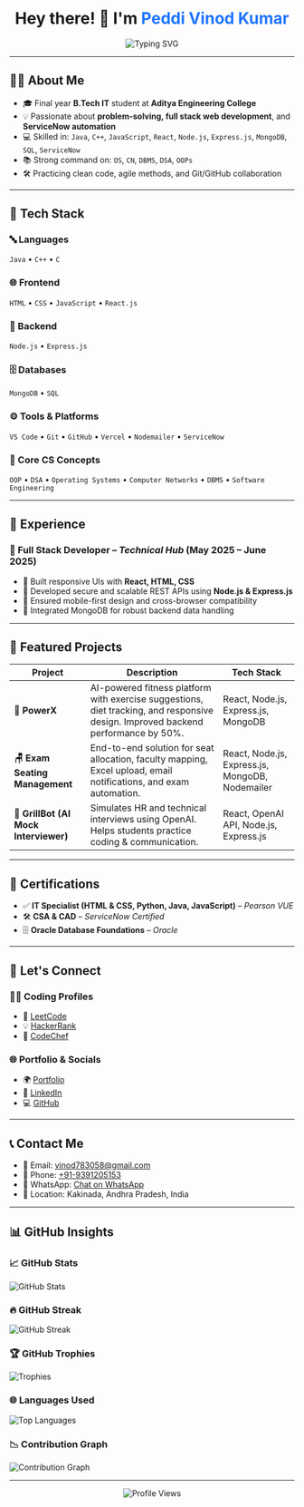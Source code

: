 <h1 align="center">
  Hey there! 👋 I'm <span style="color:#1F75FE">Peddi Vinod Kumar</span>
</h1>

<p align="center">
  <img src="https://readme-typing-svg.herokuapp.com?font=Fira+Code&weight=600&pause=1000&color=1F75FE&center=true&vCenter=true&width=600&lines=Full+Stack+Developer;MERN+Stack+Engineer;ServiceNow+Developer;Tech+Enthusiast;Problem+Solver;Always+Learning+🚀" alt="Typing SVG" />
</p>

---

## 🧑‍💻 About Me

- 🎓 Final year **B.Tech IT** student at **Aditya Engineering College**
- 💡 Passionate about **problem-solving, full stack web development**, and **ServiceNow automation**
- 💻 Skilled in: `Java`, `C++`, `JavaScript`, `React`, `Node.js`, `Express.js`, `MongoDB`, `SQL`, `ServiceNow`
- 📚 Strong command on: `OS`, `CN`, `DBMS`, `DSA`, `OOPs`
- 🛠️ Practicing clean code, agile methods, and Git/GitHub collaboration

---

## 🧰 Tech Stack

### 🔤 Languages  
`Java` • `C++` • `C`

### 🌐 Frontend  
`HTML` • `CSS` • `JavaScript` • `React.js`

### 🔧 Backend  
`Node.js` • `Express.js`

### 🗄️ Databases  
`MongoDB` • `SQL`

### ⚙️ Tools & Platforms  
`VS Code` • `Git` • `GitHub` • `Vercel` • `Nodemailer` • `ServiceNow`

### 🧠 Core CS Concepts  
`OOP` • `DSA` • `Operating Systems` • `Computer Networks` • `DBMS` • `Software Engineering`

---

## 💼 Experience

### 🔧 Full Stack Developer – *Technical Hub* (May 2025 – June 2025)  
- 🔹 Built responsive UIs with **React, HTML, CSS**  
- 🔹 Developed secure and scalable REST APIs using **Node.js & Express.js**  
- 🔹 Ensured mobile-first design and cross-browser compatibility  
- 🔹 Integrated MongoDB for robust backend data handling

---

## 🚀 Featured Projects

| Project | Description | Tech Stack |
|--------|-------------|------------|
| **💪 PowerX** | AI-powered fitness platform with exercise suggestions, diet tracking, and responsive design. Improved backend performance by 50%. | React, Node.js, Express.js, MongoDB |
| **🪑 Exam Seating Management** | End-to-end solution for seat allocation, faculty mapping, Excel upload, email notifications, and exam automation. | React, Node.js, Express.js, MongoDB, Nodemailer |
| **🤖 GrillBot (AI Mock Interviewer)** | Simulates HR and technical interviews using OpenAI. Helps students practice coding & communication. | React, OpenAI API, Node.js, Express.js |

---

## 📜 Certifications

- ✅ **IT Specialist (HTML & CSS, Python, Java, JavaScript)** – *Pearson VUE*  
- 🛠️ **CSA & CAD** – *ServiceNow Certified*  
- 🗄️ **Oracle Database Foundations** – *Oracle*

---

## 🔗 Let's Connect

### 👨‍💻 Coding Profiles  
- 🧠 [LeetCode](https://leetcode.com/vinod_kumar123/)  
- 💡 [HackerRank](https://www.hackerrank.com/22A91A12B3)  
- 🧩 [CodeChef](https://www.codechef.com/users/vinod783058)

### 🌐 Portfolio & Socials  
- 🌍 [Portfolio](https://vinodkumarpeddi.vercel.app/)  
- 💼 [LinkedIn](https://www.linkedin.com/in/peddi-vinod-kumar/)  
- 💻 [GitHub](https://github.com/vinodkumarpeddi)

---

## 📞 Contact Me

- 📧 Email: [vinod783058@gmail.com](mailto:vinod783058@gmail.com)  
- 📱 Phone: [+91-9391205153](tel:+919391205153)  
- 💬 WhatsApp: [Chat on WhatsApp](https://wa.me/919391205153)  
- 📍 Location: Kakinada, Andhra Pradesh, India

---

## 📊 GitHub Insights

### 📈 GitHub Stats
![GitHub Stats](https://github-readme-stats.vercel.app/api?username=vinodkumarpeddi&show_icons=true&theme=radical)

### 🔥 GitHub Streak
![GitHub Streak](https://streak-stats.demolab.com?user=vinodkumarpeddi&theme=radical)

### 🏆 GitHub Trophies
![Trophies](https://github-profile-trophy.vercel.app/?username=vinodkumarpeddi&theme=flat&column=6)

### 🌐 Languages Used
![Top Languages](https://github-readme-stats.vercel.app/api/top-langs/?username=vinodkumarpeddi&layout=compact&theme=radical)

### 📉 Contribution Graph
![Contribution Graph](https://github-readme-activity-graph.vercel.app/graph?username=vinodkumarpeddi&theme=github)

---

<p align="center">
  <img src="https://komarev.com/ghpvc/?username=vinod783058&label=Profile%20Views&color=1F75FE&style=flat" alt="Profile Views" />
</p>
